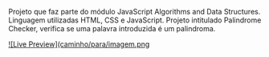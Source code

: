 Projeto que faz parte do módulo JavaScript Algorithms and Data Structures. Linguagem utilizadas HTML, CSS e JavaScript.
Projeto intitulado Palindrome Checker, verifica se uma palavra introduzida é um palindroma.

[![Live Preview](caminho/para/imagem.png](https://nuno1alves.github.io/portfolio-websites/Palindrome%20Checker/)

